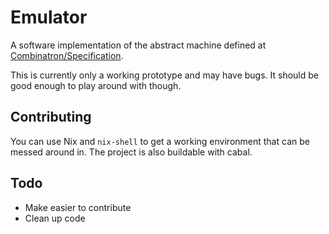 # Emulator
A software implementation of the abstract machine defined at
[Combinatron/Specification](https://github.com/Combinatron/Specification).

This is currently only a working prototype and may have bugs. It should be good
enough to play around with though.

## Contributing

You can use Nix and `nix-shell` to get a working environment that can be messed
around in. The project is also buildable with cabal.

## Todo

- Make easier to contribute
- Clean up code
